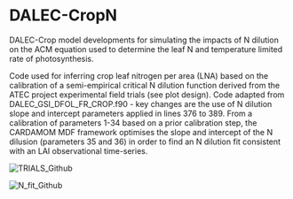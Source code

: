 # DALEC-CropN
DALEC-Crop model developments for simulating the impacts of N dilution on the ACM equation used to determine the leaf N and temperature limited rate of photosynthesis.

Code used for inferring crop leaf nitrogen per area (LNA) based on the calibration of a semi-empirical critical N dilution function derived from the ATEC project experimental field trials (see plot design). Code adapted from DALEC_GSI_DFOL_FR_CROP.f90 - key changes are the use of N dilution slope and intercept parameters applied in lines 376 to 389. From a calibration of parameters 1-34 based on a prior calibration step, the CARDAMOM MDF framework optimises the slope and intercept of the N dilusion (parameters 35 and 36) in order to find an N dilution fit consistent with an LAI observational time-series.

![TRIALS_Github](https://user-images.githubusercontent.com/43847496/97121237-9dd99800-1714-11eb-8e95-5672db870db2.png)

![N_fit_Github](https://user-images.githubusercontent.com/43847496/97121388-bdbd8b80-1715-11eb-9fd9-b6ebfeb1e580.png)
